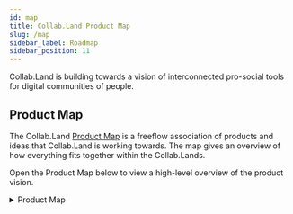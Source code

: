 ```yaml
---
id: map
title: Collab.Land Product Map
slug: /map
sidebar_label: Roadmap
sidebar_position: 11
---
```


Collab.Land is building towards a vision of interconnected pro-social tools for digital communities of people.

## Product Map

The Collab.Land [Product Map](https://whimsical.com/collab-products-7HgPByTfsEVXiFgcXqJzQi@LUSUr8hW5cYSYfX8ti) is a freeflow association of products and ideas that Collab.Land is working towards. The map gives an overview of how everything fits together within the Collab.Lands.

Open the Product Map below to view a high-level overview of the product vision.

<details> <summary> Product Map </summary>

- There is also a [high-level product prioritization](https://whimsical.com/collab-products-7HgPByTfsEVXiFgcXqJzQi@2Ux7TurymMcvr1WjdR3d) at the bottom of the document
- password `collabland`

</details>
